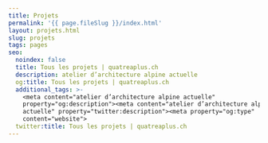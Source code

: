 ```yaml
---
title: Projets
permalink: '{{ page.fileSlug }}/index.html'
layout: projets.html
slug: projets
tags: pages
seo:
  noindex: false
  title: Tous les projets | quatreaplus.ch
  description: atelier d’architecture alpine actuelle
  og:title: Tous les projets | quatreaplus.ch
  additional_tags: >-
    <meta content="atelier d’architecture alpine actuelle"
    property="og:description"><meta content="atelier d’architecture alpine
    actuelle" property="twitter:description"><meta property="og:type"
    content="website">
  twitter:title: Tous les projets | quatreaplus.ch
---
```



